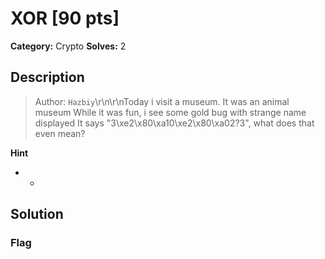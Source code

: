 # XOR [90 pts]

**Category:** Crypto
**Solves:** 2

## Description
>Author: `Hazbiy`\r\n\r\nToday i visit a museum. It was an animal museum While it was fun, i see some gold bug with strange name displayed It says "3\xe2\x80\xa10\xe2\x80\xa02?3", what does that even mean?

**Hint**
* -

## Solution

### Flag

